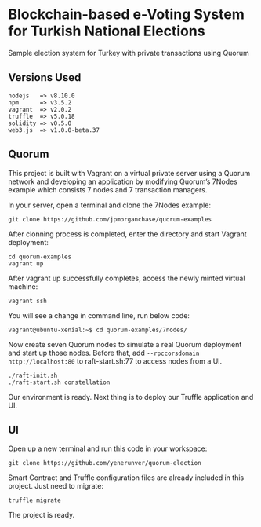 # Blockchain-based e-Voting System for Turkish National Elections
Sample election system for Turkey with private transactions using Quorum

## Versions Used
```
nodejs   => v8.10.0
npm      => v3.5.2
vagrant  => v2.0.2
truffle  => v5.0.18
solidity => v0.5.0
web3.js  => v1.0.0-beta.37
```

## Quorum
This project is built with Vagrant on a virtual private server using a Quorum network and developing an application by modifying Quorum’s 7Nodes example which consists 7 nodes and 7 transaction managers.

In your server, open a terminal and clone the 7Nodes example:

```
git clone https://github.com/jpmorganchase/quorum-examples
```

After clonning process is completed, enter the directory and start Vagrant deployment:

```
cd quorum-examples
vagrant up
```

After vagrant up successfully completes, access the newly minted virtual machine:

```
vagrant ssh
```

You will see a change in command line, run below code:

```
vagrant@ubuntu-xenial:~$ cd quorum-examples/7nodes/
```

Now create seven Quorum nodes to simulate a real Quorum deployment and start up those nodes. Before that, add `--rpccorsdomain http://localhost:80` to raft-start.sh:77 to access nodes from a UI.

```
./raft-init.sh
./raft-start.sh constellation
```

Our environment is ready. Next thing is to deploy our Truffle application and UI.

## UI

Open up a new terminal and run this code in your workspace:

```
git clone https://github.com/yenerunver/quorum-election
```

Smart Contract and Truffle configuration files are already included in this project. Just need to migrate:

```
truffle migrate
```

The project is ready.
